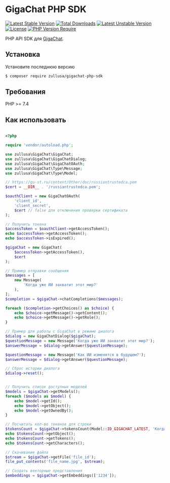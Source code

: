 # GigaChat PHP SDK

[![Latest Stable Version](https://poser.pugx.org/zullusa/gigachat-php-sdk/v?style=for-the-badge)](https://packagist.org/packages/zullusa/gigachat-php-sdk) [![Total Downloads](https://poser.pugx.org/zullusa/gigachat-php-sdk/downloads?style=for-the-badge)](https://packagist.org/packages/zullusa/gigachat-php-sdk) [![Latest Unstable Version](https://poser.pugx.org/zullusa/gigachat-php-sdk/v/unstable?style=for-the-badge)](https://packagist.org/packages/zullusa/gigachat-php-sdk) [![License](https://poser.pugx.org/zullusa/gigachat-php-sdk/license?style=for-the-badge)](https://packagist.org/packages/zullusa/gigachat-php-sdk) [![PHP Version Require](https://poser.pugx.org/zullusa/gigachat-php-sdk/require/php?style=for-the-badge)](https://packagist.org/packages/zullusa/gigachat-php-sdk)

PHP API SDK для [GigaChat](https://developers.sber.ru/docs/ru/gigachat/overview/).

## Установка

Установите последнюю версию

```bash
$ composer require zullusa/gigachat-php-sdk
```

## Требования

PHP >= 7.4

## Как использовать

```php

<?php

require 'vendor/autoload.php';

use zullusa\GigaChat\GigaChat;
use zullusa\GigaChat\GigaChatDialog;
use zullusa\GigaChat\GigaChatOAuth;
use zullusa\GigaChat\Type\Message;
use zullusa\GigaChat\Type\Model;

// https://gu-st.ru/content/Other/doc/russiantrustedca.pem
$cert = __DIR__ . '/russiantrustedca.pem';

$oauthClient = new GigaChatOAuth(
    'client_id',
    'client_secret',
    $cert // false для отключения проверки сертификата
);

// Получить токена
$accessToken = $oauthClient->getAccessToken();
echo $accessToken->getAccessToken();
echo $accessToken->isExpired();

$gigaChat = new GigaChat(
    $accessToken->getAccessToken(),
    $cert
);

// Пример отправки сообщения
$messages = [
    new Message(
        'Когда уже ИИ захватит этот мир?'
    ),
];
$completion = $gigaChat->chatCompletions($messages);

foreach ($completion->getChoices() as $choice) {
    echo $choice->getMessage()->getContent();
    echo $choice->getMessage()->getRole();
}

// Пример для работы с GigaChat в режиме диалога
$dialog = new GigaChatDialog($gigaChat);
$questionMessage = new Message('Когда уже ИИ захватит этот мир?');
$answerMessage = $dialog->getAnswer($questionMessage);

$questionMessage = new Message('Как ИИ изменятся в будущем?');
$answerMessage = $dialog->getAnswer($questionMessage);

// Сброс истории диалога
$dialog->reset();


// Получить список доступных моделей
$models = $gigaChat->getModels();
foreach ($models as $model) {
    echo $model->getId();
    echo $model->getObject();
    echo $model->getOwnedBy();
}

// Посчитать кол-во токенов для строки
$tokensCount = $gigaChat->tokensCount(Model::ID_GIGACHAT_LATEST, 'Когда уже ИИ захватит этот мир?');
echo $tokensCount->getObject();
echo $tokensCount->getTokens();
echo $tokensCount->getCharacters();

// Скачивание файла
$stream = $gigaChat->getFile('file_id');
file_put_contents('file_name.jpg', $stream);

// Создать векторные представления
$embeddings = $gigaChat->getEmbeddings(['1234']);

```
